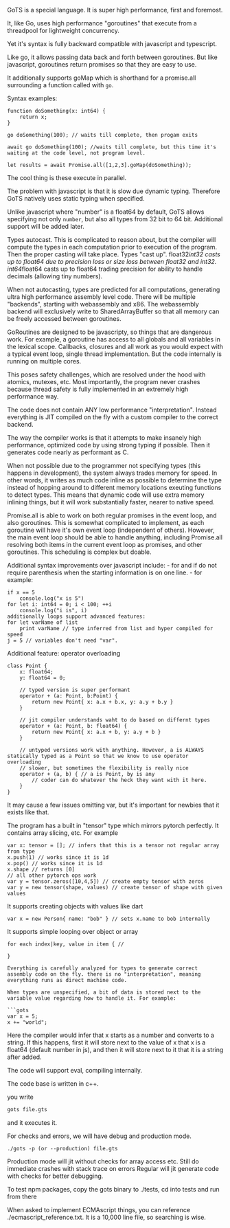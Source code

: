 GoTS is a special language. It is super high performance, first and foremost.

It, like Go, uses high performance "goroutines" that execute from a threadpool for lightweight concurrency.

Yet it's syntax is fully backward compatible with javascript and typescript.

Like go, it allows passing data back and forth between goroutines. But like javascript, goroutines return promises so that they are easy to use.

It additionally supports goMap which is shorthand for a promise.all surrounding a function called with `go`.

Syntax examples:

```gots
function doSomething(x: int64) {
    return x;
}

go doSomething(100); // waits till complete, then progam exits

await go doSomething(100); //waits till complete, but this time it's waiting at the code level, not program level.

let results = await Promise.all([1,2,3].goMap(doSomething));
```

The cool thing is these execute in parallel.

The problem with javascript is that it is slow due dynamic typing. Therefore GoTS natively uses static typing when specified.

Unlike javascript where "number" is a float64 by default, GoTS allows specifying not only `number`, but also all types from 32 bit to 64 bit. Additional support will be added later.

Types autocast. This is complicated to reason about, but the compiler will compute the types in each computation prior to execution of the program. Then the proper casting will take place. Types "cast up". float32*int32 casts up to float64 due to precision loss or size loss between float32 and int32.  int64*float64 casts up to float64 trading precision for ability to handle decimals (allowing tiny numbers).

When not autocasting, types are predicted for all computations, generating ultra high performance assembly level code. There will be multiple "backends", starting with webassembly and x86. The webassembly backend will exclusively write to SharedArrayBuffer so that all memory can be freely accessed between goroutines.

GoRoutines are designed to be javascripty, so things that are dangerous work. For example, a goroutine has access to all globals and all variables in the lexical scope. Callbacks, closures and all work as you would expect with a typical event loop, single thread implementation. But the code internally is running on multiple cores.

This poses safety challenges, which are resolved under the hood with atomics, mutexes, etc. Most importantly, the program never crashes because thread safety is fully implemented in an extremely high performance way.

The code does not contain ANY low performance "interpretation". Instead everything is JIT compiled on the fly with a custom compiler to the correct backend.

The way the compiler works is that it attempts to make insanely high performance, optimized code by using strong typing if possible. Then it generates code nearly as performant as C.

When not possible due to the programmer not specifying types (this happens in development), the system always trades memory for speed. In other words, it writes as much code inline as possible to determine the type instead of hopping around to different memory locations exeuting functions to detect types. This means that dynamic code will use extra memory inlining things, but it will work substantially faster, nearer to native speed.

Promise.all is able to work on both regular promises in the event loop, and also goroutines. This is somewhat complicated to implement, as each goroutine will have it's own event loop (independent of others).  However, the main event loop should be able to handle anything, including Promise.all resolving both items in the current event loop as promises, and other goroutines. This scheduling is complex but doable.

Additional syntax improvements over javascript include:
    - for and if do not require parenthesis when the starting information is on one line.
    - for example:
```gots
if x == 5
    console.log("x is 5")
for let i: int64 = 0; i < 100; ++i
    console.log("i is", i)
additionally loops support advanced features:
for let varName of list
    print varName // type inferred from list and hyper compiled for speed
j = 5 // variables don't need "var".
```

Additional feature: operator overloading

```gots
class Point {
    x: float64;
    y: float64 = 0;

    // typed version is super performant
    operator + (a: Point, b:Point) {
        return new Point{ x: a.x + b.x, y: a.y + b.y }
    }

    // jit compiler understands waht to do based on differnt types
    operator + (a: Point, b: float64) {
        return new Point{ x: a.x + b, y: a.y + b } 
    }
    
    // untyped versions work with anything. However, a is ALWAYS statically typed as a Point so that we know to use operator overloading 
    // slower, but sometimes the flexibility is really nice 
    operator + (a, b) { // a is Point, by is any 
        // coder can do whatever the heck they want with it here.
    }
}
```

It may cause a few issues omitting var, but it's important for newbies that it exists like that.

The program has a built in "tensor" type which mirrors pytorch perfectly. It contains array slicing, etc. For example

```gots
var x: tensor = []; // infers that this is a tensor not regular array from type
x.push(1) // works since it is 1d
x.pop() // works since it is 1d
x.shape // returns [0]
// all other pytorch ops work
var y = tensor.zeros([10,4,5]) // create empty tensor with zeros
var y = new tensor(shape, values) // create tensor of shape with given values
```

It supports creating objects with values like dart

```gots
var x = new Person{ name: "bob" } // sets x.name to bob internally
```

It supports simple looping over object or array

```gots
for each index|key, value in item { // 

}

Everything is carefully analyzed for types to generate correct assembly code on the fly. there is no "interpretation", meaning everything runs as direct machine code.

When types are unspecified, a bit of data is stored next to the variable value regarding how to handle it. For example:

```gots
var x = 5;
x += "world";
```

Here the compiler would infer that x starts as a number and converts to a string. If this happens, first it will store next to the value of x that x is a float64 (default number in js), and then it will store next to it that it is a string after added.

The code will support eval, compiling internally.

The code base is written in c++.

you write

```bash
gots file.gts
```

and it executes it.

For checks and errors, we will have debug and production mode. 

```
./gots -p (or --production) file.gts
```

Production mode will jit without checks for array access etc. Still do immediate crashes with stack trace on errors
Regular will jit generate code with checks for better debugging.

To test npm packages, copy the gots binary to ./tests, cd into tests and run from there

When asked to implement ECMAscript things, you can reference ./ecmascript_reference.txt. It is a 10,000 line file, so searching is wise.